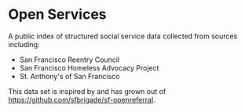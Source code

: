 # Open Services

A public index of structured social service data
collected from sources including:

- San Francisco Reentry Council
- San Francisco Homeless Advocacy Project
- St. Anthony's of San Francisco

This data set is inspired by and has grown out of
https://github.com/sfbrigade/sf-openreferral.
